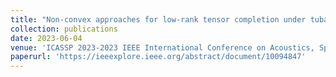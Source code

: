 ```yaml
---
title: "Non-convex approaches for low-rank tensor completion under tubal sampling"
collection: publications
date: 2023-06-04
venue: 'ICASSP 2023-2023 IEEE International Conference on Acoustics, Speech and Signal Processing (ICASSP)'
paperurl: 'https://ieeexplore.ieee.org/abstract/document/10094847'
---
```


